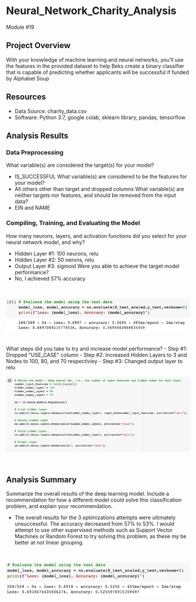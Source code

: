 # Neural_Network_Charity_Analysis
Module #19


## Project Overview
With your knowledge of machine learning and neural networks, you’ll use the features in the provided dataset to help Beks create a binary classifier that is capable of predicting whether applicants will be successful if funded by Alphabet Soup

## Resources
- Data Source: charity_data.csv
- Software: Python 3.7, google colab, sklearn library, pandas, tensorflow


## Analysis Results
### Data Preprocessing
What variable(s) are considered the target(s) for your model?
- IS_SUCCESSFUL
What variable(s) are considered to be the features for your model?
- All others other than target and dropped columns
What variable(s) are neither targets nor features, and should be removed from the input data?
- EIN and NAME

### Compiling, Training, and Evaluating the Model
How many neurons, layers, and activation functions did you select for your neural network model, and why?
- Hidden Layer #1: 100 neurons, relu
- Hidden Layer #2: 50 nerons, relu
- Output Layer #3: sigmoid
Were you able to achieve the target model performance?
- No, I achieved 57% accuracy
<br>

![1](https://github.com/Jarney903/Neural_Network_Charity_Analysis/blob/main/analysis/Fig_1.jpg)

<br>
What steps did you take to try and increase model performance?
- Step #1: Dropped "USE_CASE" column 
- Step #2: Increased Hidden Layers to 3 and Nodes to 100, 80, and 70 respectivley 
- Step #3: Changed output layer to relu
<br>

![2](https://github.com/Jarney903/Neural_Network_Charity_Analysis/blob/main/analysis/Fig_2.jpg)

<br>


## Analysis Summary
Summarize the overall results of the deep learning model. Include a recommendation for how a different model could solve this classification problem, and explain your recommendation.
- The overall results for the 3 optimizations attempts were ultimately unsuccessful. The accuracy decreased from 57% to 53%. I would attempt to use other supervised methods such as Support Vector Machines or Random Forest to try solving this problem, as these my be better at not linear grouping. 
<br>

![2](https://github.com/Jarney903/Neural_Network_Charity_Analysis/blob/main/analysis/Fig_3.jpg)

<br>


